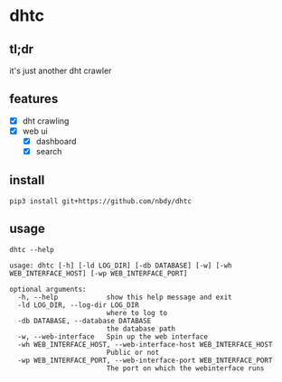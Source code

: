 # dhtc
## tl;dr
it's just another dht crawler <br>
## features
- [X] dht crawling
- [X] web ui
    - [X] dashboard
    - [X] search
    
## install
```shell
pip3 install git+https://github.com/nbdy/dhtc
```

## usage
```shell
dhtc --help

usage: dhtc [-h] [-ld LOG_DIR] [-db DATABASE] [-w] [-wh WEB_INTERFACE_HOST] [-wp WEB_INTERFACE_PORT]

optional arguments:
  -h, --help            show this help message and exit
  -ld LOG_DIR, --log-dir LOG_DIR
                        where to log to
  -db DATABASE, --database DATABASE
                        the database path
  -w, --web-interface   Spin up the web interface
  -wh WEB_INTERFACE_HOST, --web-interface-host WEB_INTERFACE_HOST
                        Public or not
  -wp WEB_INTERFACE_PORT, --web-interface-port WEB_INTERFACE_PORT
                        The port on which the webinterface runs
```
